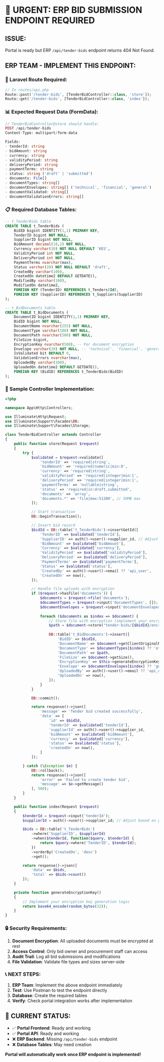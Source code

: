 # 🚨 URGENT: ERP BID SUBMISSION ENDPOINT REQUIRED

## **ISSUE:** 
Portal is ready but ERP `/api/tender-bids` endpoint returns 404 Not Found.

## **ERP TEAM - IMPLEMENT THIS ENDPOINT:**

### **📍 Laravel Route Required:**
```php
// In routes/api.php
Route::post('/tender-bids', [TenderBidController::class, 'store']);
Route::get('/tender-bids', [TenderBidController::class, 'index']);
```

### **📊 Expected Request Data (FormData):**
```php
// TenderBidController@store should handle:
POST /api/tender-bids
Content-Type: multipart/form-data

Fields:
- tenderId: string
- bidAmount: string
- currency: string  
- validityPeriod: string
- deliveryPeriod: string
- paymentTerms: string
- status: string ('draft' | 'submitted')
- documents: File[]
- documentTypes: string[]
- documentEnvelopes: string[] ('technical', 'financial', 'general')
- documentValidated: string[]
- documentValidationErrors: string[]
```

### **📋 Required Database Tables:**
```sql
-- t_TenderBids table
CREATE TABLE t_TenderBids (
    BidID bigint IDENTITY(1,1) PRIMARY KEY,
    TenderID bigint NOT NULL,
    SupplierID bigint NOT NULL,
    BidAmount decimal(18,2) NOT NULL,
    Currency varchar(10) NOT NULL DEFAULT 'KES',
    ValidityPeriod int NOT NULL,
    DeliveryPeriod int NOT NULL,
    PaymentTerms nvarchar(max),
    Status varchar(20) NOT NULL DEFAULT 'draft',
    CreatedBy varchar(100),
    CreatedOn datetime2 DEFAULT GETDATE(),
    ModifiedBy varchar(100),
    ModifiedOn datetime2,
    FOREIGN KEY (TenderID) REFERENCES t_Tenders(Id),
    FOREIGN KEY (SupplierID) REFERENCES t_Suppliers(SupplierID)
);

-- t_BidDocuments table  
CREATE TABLE t_BidDocuments (
    DocumentID bigint IDENTITY(1,1) PRIMARY KEY,
    BidID bigint NOT NULL,
    DocumentName nvarchar(255) NOT NULL,
    DocumentType varchar(100) NOT NULL,
    DocumentPath nvarchar(500) NOT NULL,
    FileSize bigint,
    EncryptionKey nvarchar(500), -- For document encryption
    Envelope varchar(20) NOT NULL, -- 'technical', 'financial', 'general'
    IsValidated bit DEFAULT 0,
    ValidationErrors nvarchar(max),
    UploadedBy varchar(100),
    UploadedOn datetime2 DEFAULT GETDATE(),
    FOREIGN KEY (BidID) REFERENCES t_TenderBids(BidID)
);
```

### **📝 Sample Controller Implementation:**
```php
<?php

namespace App\Http\Controllers;

use Illuminate\Http\Request;
use Illuminate\Support\Facades\DB;
use Illuminate\Support\Facades\Storage;

class TenderBidController extends Controller
{
    public function store(Request $request)
    {
        try {
            $validated = $request->validate([
                'tenderId' => 'required|string',
                'bidAmount' => 'required|numeric|min:0',
                'currency' => 'required|string',
                'validityPeriod' => 'required|integer|min:1',
                'deliveryPeriod' => 'required|integer|min:1',
                'paymentTerms' => 'nullable|string',
                'status' => 'required|in:draft,submitted',
                'documents' => 'array',
                'documents.*' => 'file|max:51200', // 50MB max
            ]);

            // Start transaction
            DB::beginTransaction();

            // Insert bid record
            $bidId = DB::table('t_TenderBids')->insertGetId([
                'TenderID' => $validated['tenderId'],
                'SupplierID' => auth()->user()->supplier_id, // Adjust based on your auth
                'BidAmount' => $validated['bidAmount'],
                'Currency' => $validated['currency'],
                'ValidityPeriod' => $validated['validityPeriod'],
                'DeliveryPeriod' => $validated['deliveryPeriod'],
                'PaymentTerms' => $validated['paymentTerms'],
                'Status' => $validated['status'],
                'CreatedBy' => auth()->user()->email ?? 'api_user',
                'CreatedOn' => now(),
            ]);

            // Handle file uploads with encryption
            if ($request->hasFile('documents')) {
                $documents = $request->file('documents');
                $documentTypes = $request->input('documentTypes', []);
                $documentEnvelopes = $request->input('documentEnvelopes', []);
                
                foreach ($documents as $index => $document) {
                    // Store file with encryption (implement your encryption logic)
                    $path = $document->store("tender-bids/{$bidId}/encrypted");
                    
                    DB::table('t_BidDocuments')->insert([
                        'BidID' => $bidId,
                        'DocumentName' => $document->getClientOriginalName(),
                        'DocumentType' => $documentTypes[$index] ?? 'other',
                        'DocumentPath' => $path,
                        'FileSize' => $document->getSize(),
                        'EncryptionKey' => $this->generateEncryptionKey(), // Implement this
                        'Envelope' => $documentEnvelopes[$index] ?? 'general',
                        'UploadedBy' => auth()->user()->email ?? 'api_user',
                        'UploadedOn' => now(),
                    ]);
                }
            }

            DB::commit();

            return response()->json([
                'message' => 'Tender bid created successfully',
                'data' => [
                    'id' => $bidId,
                    'tenderId' => $validated['tenderId'],
                    'supplierId' => auth()->user()->supplier_id,
                    'bidAmount' => $validated['bidAmount'],
                    'currency' => $validated['currency'],
                    'status' => $validated['status'],
                    'createdOn' => now(),
                ]
            ]);

        } catch (\Exception $e) {
            DB::rollback();
            return response()->json([
                'error' => 'Failed to create tender bid',
                'message' => $e->getMessage()
            ], 500);
        }
    }

    public function index(Request $request)
    {
        $tenderId = $request->input('tenderId');
        $supplierId = auth()->user()->supplier_id; // Adjust based on your auth

        $bids = DB::table('t_TenderBids')
            ->where('SupplierID', $supplierId)
            ->when($tenderId, function($query, $tenderId) {
                return $query->where('TenderID', $tenderId);
            })
            ->orderBy('CreatedOn', 'desc')
            ->get();

        return response()->json([
            'data' => $bids,
            'total' => $bids->count()
        ]);
    }

    private function generateEncryptionKey()
    {
        // Implement your encryption key generation logic
        return base64_encode(random_bytes(32));
    }
}
```

### **🔒 Security Requirements:**
1. **Document Encryption**: All uploaded documents must be encrypted at rest
2. **Access Control**: Only bid owner and procurement staff can access
3. **Audit Trail**: Log all bid submissions and modifications
4. **File Validation**: Validate file types and sizes server-side

### **📞 NEXT STEPS:**
1. **ERP Team**: Implement the above endpoint immediately
2. **Test**: Use Postman to test the endpoint directly
3. **Database**: Create the required tables
4. **Verify**: Check portal integration works after implementation

## **🎯 CURRENT STATUS:**
- ✅ **Portal Frontend**: Ready and working
- ✅ **Portal API**: Ready and working  
- ❌ **ERP Backend**: Missing `/api/tender-bids` endpoint
- ❌ **Database Tables**: May need creation

**Portal will automatically work once ERP endpoint is implemented!**
